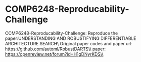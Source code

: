 # COMP6248-Reproducability-Challenge
COMP6248-Reproducability-Challenge: Reproduce the paper:UNDERSTANDING AND ROBUSTIFYING DIFFERENTIABLE ARCHITECTURE SEARCH\\
Original paper codes and paper url: https://github.com/automl/RobustDARTS\\
paper: https://openreview.net/forum?id=H1gDNyrKDS\\
